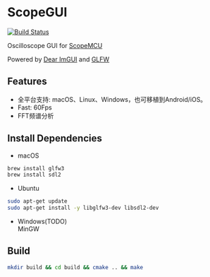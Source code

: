 # ScopeGUI

[![Build Status](https://github.com/shuai132/ScopeGUI/workflows/build/badge.svg)](https://github.com/shuai132/ScopeGUI/actions?workflow=build)

Oscilloscope GUI for [ScopeMCU](https://github.com/shuai132/ScopeMCU)

Powered by [Dear ImGUI](https://github.com/ocornut/imgui) and [GLFW](https://github.com/glfw)

## Features

* 全平台支持: macOS、Linux、Windows，也可移植到Android/iOS。
* Fast: 60Fps
* FFT频谱分析

## Install Dependencies

* macOS
```bash
brew install glfw3
brew install sdl2
```

* Ubuntu
```bash
sudo apt-get update
sudo apt-get install -y libglfw3-dev libsdl2-dev
```

* Windows(TODO)  
MinGW

## Build

```bash
mkdir build && cd build && cmake .. && make
```
